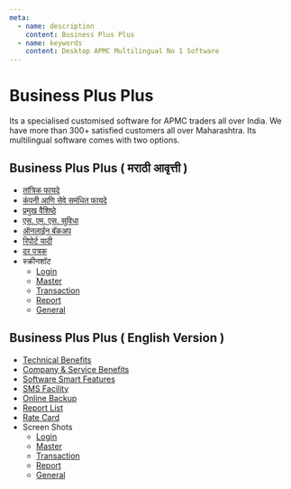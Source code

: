```yaml
---
meta:
  - name: description
    content: Business Plus Plus
  - name: keywords
    content: Desktop APMC Multilingual No 1 Software
---
```


# Business Plus Plus

Its a specialised customised software for APMC traders all over India. We have more than 300+ satisfied customers all over Maharashtra. Its multilingual software comes with two options.

## Business Plus Plus ( मराठी आवृत्ती )

- [तांत्रिक फायदे](/products/desktop/business-plus-plus-marathi.html#तांत्रिक-फायदे)
- [कंपनी आणि सेवे समंधित फायदे](/products/desktop/business-plus-plus-marathi.html#कंपनी-आणि-सेवे-समंधित-फायदे)
- [प्रमुख वैशिष्ठे](/products/desktop/business-plus-plus-marathi.html#प्रमुख-वैशिष्ठे)
- [एस. एम. एस. सुविधा](/products/desktop/business-plus-plus-marathi.html#एस-एम-एस-सुविधा)
- [ऑनलाईन बॅकअप](/products/desktop/business-plus-plus-marathi.html#ऑनलाईन-बॅकअप)
- [रिपोर्ट यादी](/products/desktop/business-plus-plus-marathi-report.html)
- [दर पत्रक](/products/desktop/business-plus-plus-marathi-rate-cart.html)
- स्क्रीनशॉट
  - [Login](/products/desktop/business-plus-plus-marathi-screen-shots.html#login)
  - [Master](/products/desktop/business-plus-plus-marathi-screen-shots.html#master)
  - [Transaction](/products/desktop/business-plus-plus-marathi-screen-shots.html#transaction)
  - [Report](/products/desktop/business-plus-plus-marathi-screen-shots.html#reports)
  - [General](/products/desktop/business-plus-plus-marathi-screen-shots.html#general)

## Business Plus Plus ( English Version )

- [Technical Benefits](/products/desktop/business-plus-plus-english.html#technical-benefits)
- [Company & Service Benefits ](/products/desktop/business-plus-plus-english.html#company-service-benefits)
- [Software Smart Features](/products/desktop/business-plus-plus-english.html#प्रsoftware-smart-features)
- [SMS Facility](/products/desktop/business-plus-plus-english.html#sms-facility)
- [Online Backup](/products/desktop/business-plus-plus-english.html#online-backup)
- [Report List](/products/desktop/business-plus-plus-english-report.html)
- [Rate Card](/products/desktop/business-plus-plus-english-rate-cart.html)
- Screen Shots
  - [Login](/products/desktop/business-plus-plus-marathi-screen-shots.html#login)
  - [Master](/products/desktop/business-plus-plus-marathi-screen-shots.html#master)
  - [Transaction](/products/desktop/business-plus-plus-marathi-screen-shots.html#transaction)
  - [Report](/products/desktop/business-plus-plus-marathi-screen-shots.html#reports)
  - [General](/products/desktop/business-plus-plus-marathi-screen-shots.html#general)

